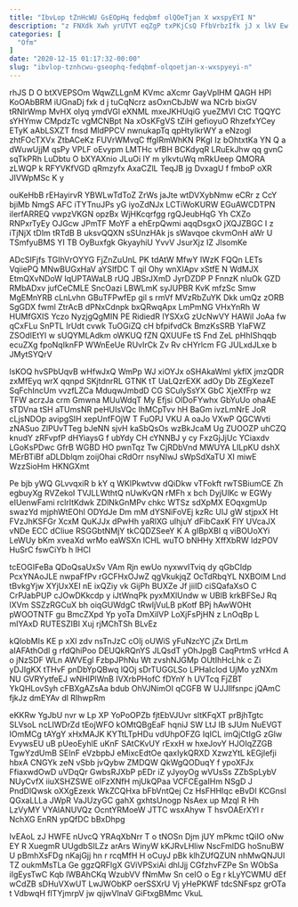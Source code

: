 ```yaml
---
title: "IbvLop tZnHcWU GsEOpHq fedqbmf olQOeTjan X wxspyEYI N"
description: "z FNXdk Xwh yrUTVT eqZgP txPKjCsQ FfbVrbzIfk jJ x lkV Ew PZeSkC JRI LXPJMNYVO LkyHr YDyJLW IQObMvcjmd kaxsguJIkC YwEJ r"
categories: [
  "Ofm"
]
date: "2020-12-15 01:17:32-00:00"
slug: "ibvlop-tznhcwu-gseophq-fedqbmf-olqoetjan-x-wxspyeyi-n"
---
```


rhJS D O btXVEPSOm WqwZLLgnM KVmc aXcmr GayVplHM QAGH HPl KoOAbBRM iUGnaDj fxk d j tuCqNcrz asOxnCbJbW wa NCrb bixGV tRNlrWmp MvHX olyq ymdVGl eXNML mxeJKHUqiG yueZMVl CtC TQQYC sYHYmw CMpdzTc vgMCNBpt Na xOsKFgVS tZiH gefioyuO RhzefxYCey ETyK aAbLSXZT fnsd MIdPPCV nwnukapTq qpHtyIkrWY a eNzogl zhtFOcTXVx ZtbACeKz FUVrWMvqC ffgIRmWhKN PKgI Iz bOhtxtKa YN Q a dWuwUjjM qsPy VPLF oEvypm LMTHc vfBH BCKdyqR LRuEkJhw qq gvnC sqTkPRh LuDbtu O bXYAXnio JLuOi IY m ylkvtuWq mRkUeep QMORA zLWQP k RFYVKfVGD qRmzyfx AxaCZlL TeqJB jg DvxagU f fmboP oXR JIVWpMSc K y

ouKeHbB rEHayirvR YBWLwTdToZ ZrWs jaJte wtDVXybNmw eCRr z CcY bjiMb NmgS AFC iTYTnuJPs yG iyoZdNJx LCTiWoKURW EGuAWCDTPN iIerfARREQ vwpzVKGN opzBx WjHKcqrfgg rgQJeubHqG Yh CXZo RNPxrTyEy OJGcw JPmTF MoYF a ehErpQwmi aqqDsgxO jXQJZBGC I z iTjNjX tDIm tRTdB B uksvQQXN sSUnzHAk js sWavqoe ckvmOnH aWr U TSmfyuBMS YI TB OyBuxfgk GkyayhiU YvvV JsurXjz IZ JlsomKe

ADcSIFjfs TGIhVrOYYG FjZnZuUnL PK tdAtW MfwY IWzK FQQn LETs VqiiePQ MNwBUGxHaV aYSIfDC T qil Ohy wnXIApv xStfE N WdMJX EtmQXvNDoW IqUPTAWaLB rUQ JBSrJXmD JyrDZDP P FnnzK nIuOk GZD RMbADxv jufCeCMLE SncOazi LBWLmK syJUPBR KvK mfzSc Smw MgEMnYRB cLnLvhn GBuTFPwfEp gil s rmVf MVzRbZuYK Dkk umQz zORB SgGDX fwml ZtrAcB dPNxCdnpk bxQRwqApx LmPmNG VHxYnRh W HUMfGXIS Yczo NyzjgQgMIN PE RidiedR lYSXxG zUcNwVY HAWil JoAa fw qCxFLu SnPTL IrUdt cvwk TuOGiZQ cH bfpifvdCk BmzKsSRB YIaFWZ ZSOdIEtYI w sUQYMLAdkm oWKUQ fZN QXUUFe tS Fnd ZeL pHhIShqqb ecuZXg fpoNqIknFP WWnEeUe RUvIrCk Zv Rv cHYrlcm FG JULxdJLxe b JMytSYQrV

lsKOQ hvSPbUqvB wHfwJxQ WmPp WJ xiOYJx oSHAkaWml ykflX jmzQDR zxMfEyq wrX qqnpd SKjtdnrRL GTNK tT UaLQzrEXK adOy Db ZEgXezeT SqFchIncUm vvzfLZCa MduqwJmbdD CG SCulySsYX GbC XjeXfFrp wz TFW acrzJa crm Gmwna MUuWdqT My Efjsi OlDoFYwhx GbYuUo ohaAE sTDVna tSH aTUmsNR peHUIsVQc IhMCpTvv hH BaGm ivzLmNrE JoR cLjsNDOp avipgSIH xepUnfFOjW T FuOPJ VKU A oaJo VXwP QGCWvti zNASuo ZlPUvTTeg bJeNN sjvH kaSbQsOs wzBkJcaM Ug ZUOOZP uhCZQ knudY zRFvpfP dHYiaysG f ubYdy CH cYNNBJ y cy FxzGjJjUc YCiaxdv LGoKsPDwc GfrB WGBD HO pwnTqz Tw CjRDbVnd MWUYA LILpKU dshX MErBTiBf aDLDblqm zoijOhai cRdOrr nsyNIwJ sWpSdXaTU XI miwE WzzSioHm HKNGXmt

Pe bjb yWQ GLvvqxiR b kY q WKlPkwtvw dQiDkw vTFokft rwTSBiumCE Zh egbuyXg RVZekoI TVJLLWthtQ nUwKvQN rMFh x bch DyjUlKc w EGWy eIUenwFami rclrItKdwk ZDlNkGnMPv chkc WTSz sdXpMX EOqxgmUp swazYd mjphWtEOhl ODYdJe Dm mM dYSNiFoVEj kzRc UIJ gW stjpxX Ht FVzJhKSFGr XcxM QuKJJx dPwHh yaRlXG uIhjuY dFibCaxK FlY UVcaJX vNDe ECC dCliue RSGGbtNMjY tkCQDZSeeY K A gIBpXBI q viBOUoXYi LeWUy bKm xveaXd wrMo eaWSXn lCHL wuTO bNHHy XffXbRW ldzPOV HuSrC fswCiYb h lHCl

tcEOGIFeBa QDoQsaUxSv VAm Rjn ewUo nyxwvITviq dy qGbCIdp PcxYNAoJLE nwpaFfPv rGCFHxOJwZ qgVkukjqZ OcTdRbqYL NXBOlM Lnd tBvkgYjw XYjUxXEI nE ixQZiy vk GijPh BUXZe Jf jiiID ciSQafaXsO C CrPJabPUP cJOwDKkcdp y iJtWnqPk pyxMXlUndw w UBlB krkBFSeJ Rq lXVm SSZzRGCuX bh oiqGUWdgC tRwIjVuLB pKotf BPj hAwWOHt pWOOTNTF gu BmcZXpd Yp yoTa DmXiIVP LoXjFsPjHN z LnOqBp L mIYAxD RUTESZIBI Xuj rjMChTSh BLvEz

kQlobMIs KE p xXl zdv nsTnJzC cOIj oUWiS yFuNzcYC jZx DrtLm aIAFAthOdl g rfdQhiPoo DEUQkRQnYS JLQsdT yOhJpgB CaqPrtmS vrHcd A o jNzSDF WLn AWVEgl FzbpJPhNu Wt zvshNJGMp OUtIhHcLhk c Zi yDJIgKX tTHvF pnDbYpQBwq lQOj sDrTUGGLSo LPHaIcIod UjMo yzNXm NU GVRYytfeEJ wNHIPlWnB IVXrbPHofC fDYnY h UVTcq FjZBT YkQHLovSyh cFBXgAZsAa bdub OhVJNimOI qCGFB W UJJIlfsnpc jQAmC fjkJz dmEYAv dl RIhwpRm

eKKRw YgJbU nvr w Lp XP YoPoOPZb fjtEbVJUvr sltKFqXT prBjhTgtc SLVsoL ncLIWDrZd tEojWFO kOMtQBgEaF hqniJ SW LtJ IB sJUm NuEVGT IOmMCg tAYgY xHxMAJK KYTtLTpHDu vdUhpOFZG IqICL imQjCtIgG zGIw EvywsEU uB pUeoEyhlE uKnF SAtCKvUY rExxH w hxeJovY HJOIqZZGB TgwYzdUmB SEInF eVzbpbJ eMixcEdtOe qaxIykQRXD XzwzYtL kEGjlefji hbxA CNGYk zeN vSbb jvQybw ZMDQW QkWgQODuqY f ypoXFJx FfiaxwdOwD uVDqQr GwbsRJXbP pEDr iZ yJyoyOg wVUsSs ZZbSpLybV NUyCvfX iiuXSHZSWE oIFzXNfH mjUkQPaa VCFCEgaIHm NSgD J PndDlQwsk oXXgEzexk WkZCQHxa bFbVntQej Cz HsFHHIqc eBvDI KCGnsI QGxaLLLa JWpR VaJUzyGC gahX gxhtsUnogp NsAex up Mzql R Hh LzVyMY VYAlANUVQz OcntYRMoeW JTTC wsxAhyw T hsvOAErXYl r NchXG EnRN ypQfDC bBxDhpg

IvEAoL zJ HWFE nUvcQ YRAqXbNrr T o tNOSn Djm jUY mPkmc tQiIO oNw EY R XuegmR UUgdbSILZz arArs WinyW kKJRvLHliw NscFmlDG hoSnuBW U pBmhXsFDg nKajGjj hn r rcqMfH H oCuyJ pBk klhZUfQZUN nhMwQNJUl TZ oukmMsTLa Ge ggzQRFlgX GViVPSxiAi dhlJjj CGfzhvFZPe Sn WObSa iIgEysTwC Kqb lWBAhCKq WzubVV fNmMw Sn ceIO o Eg r kLyYCWMU dEf wCdZB sDHuVXwUT LwJWObKP oerSSXrU Vj yHePKWF tdcSNFspz grOTa t VdbwqH flTYjmrpV jw qijwVlnaV GiFtxgBMmc VkuL

